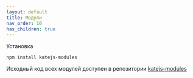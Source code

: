 ```yaml
---
layout: default
title: Модули
nav_order: 10
has_children: true
---
```


Установка

````
npm install katejs-modules
````

Исходный код всех модулей доступен в репозитории [katejs-modules](https://github.com/romannep/katejs-modules)